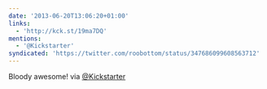 ```yaml
---
date: '2013-06-20T13:06:20+01:00'
links:
  - 'http://kck.st/19ma7DQ'
mentions:
  - '@Kickstarter'
syndicated: 'https://twitter.com/roobottom/status/347686099608563712'
---
```

Bloody awesome!  via [@Kickstarter](https://twitter.com/@Kickstarter)
